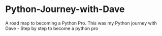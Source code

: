 # Python-Journey-with-Dave
A road map to becoming a Python Pro.
This was my Python journey with Dave - Step by step to become a python pro
